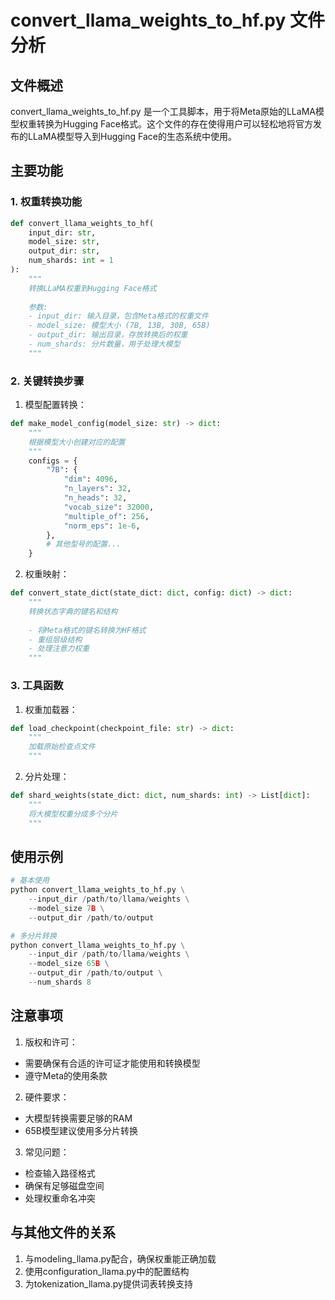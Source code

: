 # convert_llama_weights_to_hf.py 文件分析

## 文件概述
convert_llama_weights_to_hf.py 是一个工具脚本，用于将Meta原始的LLaMA模型权重转换为Hugging Face格式。这个文件的存在使得用户可以轻松地将官方发布的LLaMA模型导入到Hugging Face的生态系统中使用。

## 主要功能

### 1. 权重转换功能
```python
def convert_llama_weights_to_hf(
    input_dir: str,
    model_size: str,
    output_dir: str,
    num_shards: int = 1
):
    """
    转换LLaMA权重到Hugging Face格式
    
    参数:
    - input_dir: 输入目录，包含Meta格式的权重文件
    - model_size: 模型大小 (7B, 13B, 30B, 65B)
    - output_dir: 输出目录，存放转换后的权重
    - num_shards: 分片数量，用于处理大模型
    """
```

### 2. 关键转换步骤

1. 模型配置转换：
```python
def make_model_config(model_size: str) -> dict:
    """
    根据模型大小创建对应的配置
    """
    configs = {
        "7B": {
            "dim": 4096,
            "n_layers": 32,
            "n_heads": 32,
            "vocab_size": 32000,
            "multiple_of": 256,
            "norm_eps": 1e-6,
        },
        # 其他型号的配置...
    }
```

2. 权重映射：
```python
def convert_state_dict(state_dict: dict, config: dict) -> dict:
    """
    转换状态字典的键名和结构
    
    - 将Meta格式的键名转换为HF格式
    - 重组层级结构
    - 处理注意力权重
    """
```

### 3. 工具函数

1. 权重加载器：
```python
def load_checkpoint(checkpoint_file: str) -> dict:
    """
    加载原始检查点文件
    """
```

2. 分片处理：
```python
def shard_weights(state_dict: dict, num_shards: int) -> List[dict]:
    """
    将大模型权重分成多个分片
    """
```

## 使用示例

```python
# 基本使用
python convert_llama_weights_to_hf.py \
    --input_dir /path/to/llama/weights \
    --model_size 7B \
    --output_dir /path/to/output

# 多分片转换
python convert_llama_weights_to_hf.py \
    --input_dir /path/to/llama/weights \
    --model_size 65B \
    --output_dir /path/to/output \
    --num_shards 8
```

## 注意事项

1. 版权和许可：
- 需要确保有合适的许可证才能使用和转换模型
- 遵守Meta的使用条款

2. 硬件要求：
- 大模型转换需要足够的RAM
- 65B模型建议使用多分片转换

3. 常见问题：
- 检查输入路径格式
- 确保有足够磁盘空间
- 处理权重命名冲突

## 与其他文件的关系
1. 与modeling_llama.py配合，确保权重能正确加载
2. 使用configuration_llama.py中的配置结构
3. 为tokenization_llama.py提供词表转换支持
